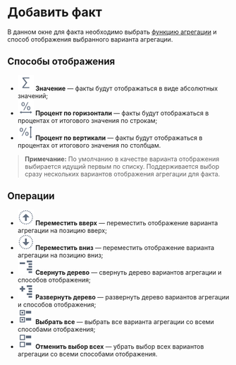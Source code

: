 # Добавить факт

В данном окне для факта необходимо выбрать [функцию агрегации](../../processors/func/aggregation-functions.md) и способ отображения выбранного варианта агрегации.

## Способы отображения

* ![](../../images/icons/toolbar-controls_18x18/toolbar-controls_18x18_sum_default.svg) **Значение** — факты будут отображаться в виде абсолютных значений;
* ![](../../images/icons/toolbar-controls_18x18/toolbar-controls_18x18_row-percent_default.svg) **Процент по горизонтали** — факты будут отображаться в процентах от итогового значения по строкам;
* ![](../../images/icons/toolbar-controls_18x18/toolbar-controls_18x18_col-percent_default.svg) **Процент по вертикали** — факты будут отображаться в процентах от итогового значения по столбцам.

>**Примечание:** По умолчанию в качестве варианта отображения выбирается идущий первым по списку. Поддерживается выбор сразу нескольких вариантов отображения агрегации для факта.

## Операции

* ![](../../images/icons/toolbar-controls_18x18/toolbar-controls_18x18_moveup_default.svg) **Переместить вверх** — переместить отображение варианта агрегации на позицию вверх;
* ![](../../images/icons/toolbar-controls_18x18//toolbar-controls_18x18_movedown_default.svg) **Переместить вниз** — переместить отображение варианта агрегации на позицию вниз;
* ![](../../images/icons/toolbar-controls_18x18/toolbar-controls_18x18_collapce-all_default.svg) **Свернуть дерево** — свернуть дерево вариантов агрегации и  способов отображения;
* ![](../../images/icons/toolbar-controls_18x18/toolbar-controls_18x18_open-all_default.svg) **Развернуть дерево** — развернуть дерево вариантов агрегации и способов отображения;
* ![](../../images/icons/toolbar-controls_18x18/toolbar-controls_18x18_check-all_default.svg) **Выбрать все** — выбрать все варианта агрегации со всеми способами отображения;
* ![](../../images/icons/toolbar-controls_18x18/toolbar-controls_18x18_uncheck-all_default.svg) **Отменить выбор всех** — убрать выбор всех вариантов агрегации со всеми способами отображения.